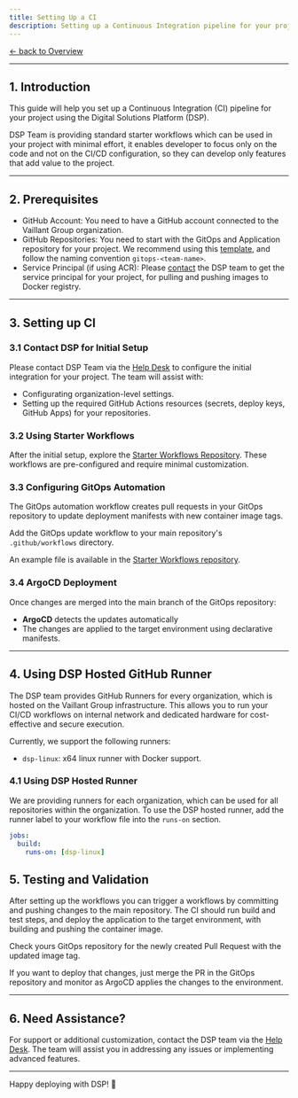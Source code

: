 ```yaml
---
title: Setting Up a CI
description: Setting up a Continuous Integration pipeline for your project using the Digital Solutions Platform (DSP)
---
```


[&larr; back to Overview](/dsp)

---

## 1. Introduction

This guide will help you set up a Continuous Integration (CI) pipeline for your project using the Digital Solutions Platform (DSP).

DSP Team is providing standard starter workflows which can be used in your project with minimal effort,
it enables developer to focus only on the code and not on the CI/CD configuration,
so they can develop only features that add value to the project.

---

## 2. Prerequisites

- GitHub Account: You need to have a GitHub account connected to the Vaillant Group organization.
- GitHub Repositories: You need to start with the GitOps and Application repository for your project. We recommend using this [template](https://github.com/Digital-Solution-Platform/gitops-digital-solution-platform), and follow the naming convention `gitops-<team-name>`.
- Service Principal (if using ACR): Please [contact](contact.md) the DSP team to get the service principal for your project, for pulling and pushing images to Docker registry.

---

## 3. Setting up CI

### 3.1 Contact DSP for Initial Setup

Please contact DSP Team via the [Help Desk](https://service.dsp.vaillant-group.com) to configure the initial integration for your project. The team will assist with:

- Configurating organization-level settings.
- Setting up the required GitHub Actions resources (secrets, deploy keys, GitHub Apps) for your repositories.

### 3.2 Using Starter Workflows

After the initial setup, explore the [Starter Workflows Repository](https://github.com/Digital-Solutions-Foundation/starter-workflows/tree/main).
These workflows are pre-configured and require minimal customization.

### 3.3 Configuring GitOps Automation

The GitOps automation workflow creates pull requests in your GitOps repository to update deployment manifests with new container image tags.

Add the GitOps update workflow to your main repository's `.github/workflows` directory.

An example file is available in the [Starter Workflows repository](https://github.com/Digital-Solutions-Foundation/starter-workflows/tree/main).

### 3.4 ArgoCD Deployment

Once changes are merged into the main branch of the GitOps repository:

- **ArgoCD** detects the updates automatically
- The changes are applied to the target environment using declarative manifests.

---

## 4. Using DSP Hosted GitHub Runner

The DSP team provides GitHub Runners for every organization, which is hosted on the Vaillant Group infrastructure.
This allows you to run your CI/CD workflows on internal network and dedicated hardware for cost-effective and secure execution.

Currently, we support the following runners:

- `dsp-linux`: x64 linux runner with Docker support.

### 4.1 Using DSP Hosted Runner

We are providing runners for each organization, which can be used for all repositories within the organization.
To use the DSP hosted runner, add the runner label to your workflow file into the `runs-on` section.

```yaml
jobs:
  build:
    runs-on: [dsp-linux]
```

## 5. Testing and Validation

After setting up the workflows you can trigger a workflows by committing and pushing changes to the main repository.
The CI should run build and test steps, and deploy the application to the target environment, with building and pushing the container image.

Check yours GitOps repository for the newly created Pull Request with the updated image tag.

If you want to deploy that changes,
just merge the PR in the GitOps repository and monitor as ArgoCD applies the changes to the environment.

---

## 6. Need Assistance?

For support or additional customization, contact the DSP team via the [Help Desk](https://service.dsp.vaillant-group.com).
The team will assist you in addressing any issues or implementing advanced features.

---

Happy deploying with DSP! 🚀
